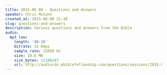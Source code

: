 ```yaml
---
title: 2015.06.08 - Questions and Answers
speaker: Chris McCann
created_at: 2015-06-08 21:30
slug: questions-and-answers
description: Various questions and answers from the Bible
audio:
  mp3_low:
    length: '46:16'
    bitrate: 32 Kbps
    sample_rate: 22050 Hz
    size: 10.6 MB
    size_bytes: 11106247
    url: http://audiocdn.ebiblefellowship.com/questions/sessions/2015.06.08_McCann_-_Questions_and_Answers.mp3
---
```

